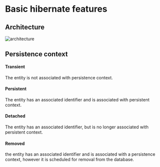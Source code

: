 # Basic hibernate features

## Architecture
   
 ![architecture](http://docs.jboss.org/hibernate/orm/5.2/userguide/html_single/images/architecture/data_access_layers.svg)
 
 ## Persistence context
 #### Transient
 The entity is not associated with persistence context. 
 #### Persistent
 The entity has an associated identifier and is associated with persistent context.
 #### Detached
 The entity has an associated identifier, but is no longer associated with persistent context.
 #### Removed
 the entity has an associated identifier and is associated with a persistence context, however it is scheduled for removal from the database. 